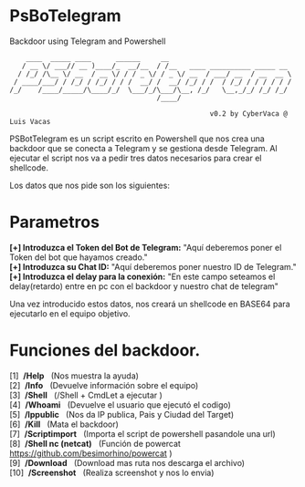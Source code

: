 # PsBoTelegram
Backdoor using Telegram and Powershell  

        ____  _____ ____      ______     __
       / __ \/ ___// __ )____/_  __/__  / /__   ____ __________ _____ __
      / /_/ /\__ \/ __  / __ \/ / / _ \/ / _ \/ __  / ___/ __  / __  __ \
     / ____/___/ / /_/ / /_/ / / /  __/ /  __/ /_/ / /  / /_/ / / / / / /
    /_/    /____/_____/\____/_/  \___/_/\___/\__, /_/   \__,_/_/ /_/ /_/
                                        /____/

                                                     v0.2 by CyberVaca @ Luis Vacas

PSBotTelegram es un script escrito en Powershell que nos crea una backdoor que se conecta a Telegram y se gestiona desde Telegram. Al ejecutar el script nos va a pedir tres datos necesarios para crear el shellcode.  

Los datos que nos pide son los siguientes:  

# Parametros
**[+] Introduzca el Token del Bot de Telegram:** "Aquí deberemos poner el Token del bot que hayamos creado."  
**[+] Introduzca su Chat ID:** "Aquí deberemos poner nuestro ID de Telegram."  
**[+] Introduzca el delay para la conexión:** "En este campo seteamos el delay(retardo) entre en pc con el backdoor y nuestro chat de telegram"   

Una vez introducido estos datos, nos creará un shellcode en BASE64 para ejecutarlo en el equipo objetivo.  

# Funciones del backdoor.

[1]&nbsp;&nbsp;**/Help**&nbsp;&nbsp; (Nos muestra la ayuda)  
[2]&nbsp;&nbsp;**/Info**&nbsp;&nbsp; (Devuelve información sobre el equipo)   
[3]&nbsp;&nbsp;**/Shell**&nbsp;&nbsp; (/Shell + CmdLet a ejecutar )  
[4]&nbsp;&nbsp;**/Whoami**&nbsp;&nbsp; (Devuelve el usuario que ejecutó el codigo)  
[5]&nbsp;&nbsp;**/Ippublic**&nbsp;&nbsp; (Nos da IP publica, Pais y Ciudad del Target)  
[6]&nbsp;&nbsp;**/Kill**&nbsp;&nbsp; (Mata el backdoor)  
[7]&nbsp;&nbsp;**/Scriptimport**&nbsp;&nbsp; (Importa el script de powershell pasandole una url)  
[8]&nbsp;&nbsp;**/Shell nc (netcat)**&nbsp;&nbsp; (Función de powercat https://github.com/besimorhino/powercat
)  
[9]&nbsp;&nbsp;**/Download**&nbsp;&nbsp; (Download mas ruta nos descarga el archivo)  
[10]&nbsp;&nbsp;**/Screenshot**&nbsp;&nbsp; (Realiza screenshot y nos lo envia)  
